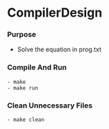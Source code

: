 # CompilerDesign

### Purpose

 - Solve the equation in prog.txt

### Compile And Run

	- make
	- make run

### Clean Unnecessary Files

	- make clean
